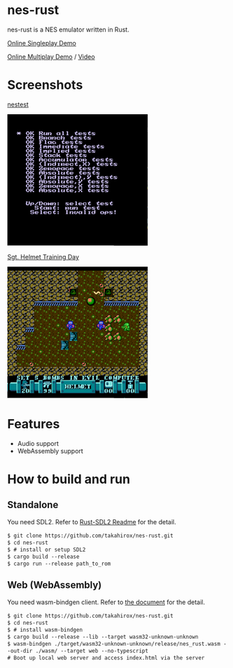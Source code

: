 # nes-rust

nes-rust is a NES emulator written in Rust.

[Online Singleplay Demo](https://takahirox.github.io/nes-rust/index.html)

[Online Multiplay Demo](https://takahirox.github.io/nes-rust/multiplay.html) / [Video](https://twitter.com/superhoge/status/1205427421010247680)

# Screenshots

[nestest](http://wiki.nesdev.com/w/index.php/Emulator_tests)

![nestest](./screenshots/nestest.png)

[Sgt. Helmet Training Day](http://www.mojontwins.com/juegos_mojonos/sgt-helmet-training-day-nes/)

![Sgt. Helmet Training Day](./screenshots/Sgt_Helmet.png)

# Features

- Audio support
- WebAssembly support

# How to build and run

## Standalone

You need SDL2. Refer to [Rust-SDL2 Readme](https://github.com/Rust-SDL2/rust-sdl2#rust) for the detail.

```
$ git clone https://github.com/takahirox/nes-rust.git
$ cd nes-rust
$ # install or setup SDL2
$ cargo build --release
$ cargo run --release path_to_rom
```

## Web (WebAssembly)

You need wasm-bindgen client. Refer to [the document](https://rustwasm.github.io/docs/wasm-bindgen/) for the detail.

```
$ git clone https://github.com/takahirox/nes-rust.git
$ cd nes-rust
$ # install wasm-bindgen
$ cargo build --release --lib --target wasm32-unknown-unknown
$ wasm-bindgen ./target/wasm32-unknown-unknown/release/nes_rust.wasm --out-dir ./wasm/ --target web --no-typescript
# Boot up local web server and access index.html via the server
```
